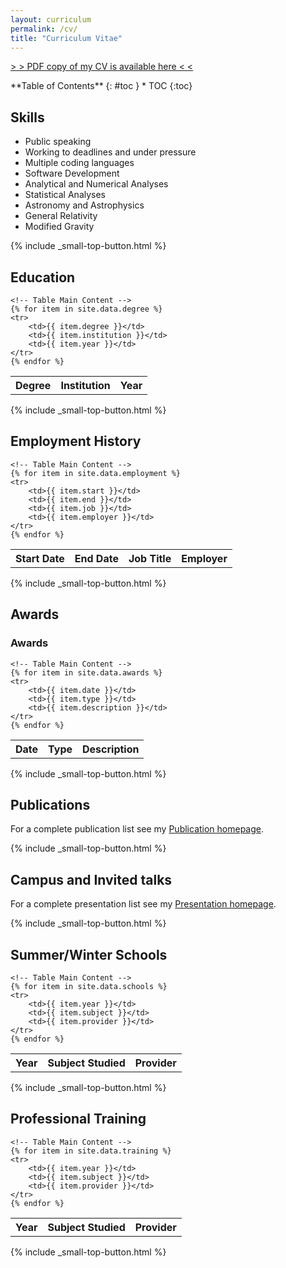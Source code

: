```yaml
---
layout: curriculum
permalink: /cv/
title: "Curriculum Vitae"
---
```


<!-- Some content of this page is automatically generated using entries from files in the "_data" folder
-->

<!-- To change the talble layout go to "_sass/_09_elements.scss 
     under the /* Fancy table style */ header  (#fancytable css class)
-->

<a class="radius button" href="{{ site.url }}{{ site.baseurl }}/documents/cv/GR-Bezerra_CV.pdf"> > > PDF copy of my CV is available here < < </a>

<div class="panel radius" markdown="1">
**Table of Contents**
{: #toc }
*  TOC
{:toc}
</div>

## Skills

* Public speaking
* Working to deadlines and under pressure
* Multiple coding languages
* Software Development
* Analytical and Numerical Analyses
* Statistical Analyses
* Astronomy and Astrophysics
* General Relativity
* Modified Gravity


{% include _small-top-button.html %}

## Education

<!-- Automatically imports items from file _data/degree.yml -->
<table id="fancytable">
    <!-- Table Header -->
    <tr>
        <th>Degree</th>
        <th>Institution</th>
        <th>Year</th>
    </tr>

    <!-- Table Main Content -->
    {% for item in site.data.degree %}
    <tr>
        <td>{{ item.degree }}</td>
        <td>{{ item.institution }}</td>
        <td>{{ item.year }}</td>
    </tr>
    {% endfor %}
</table>

{% include _small-top-button.html %}

## Employment History

<!-- Automatically imports items from file _data/employment.yml -->
<table id="fancytable">
    <!-- Table Header -->
    <tr>
        <th>Start Date</th>
        <th>End Date</th>
        <th>Job Title</th>
        <th>Employer</th>
    </tr>

    <!-- Table Main Content -->
    {% for item in site.data.employment %}
    <tr>
        <td>{{ item.start }}</td>
        <td>{{ item.end }}</td>
        <td>{{ item.job }}</td>
        <td>{{ item.employer }}</td>
    </tr>
    {% endfor %}
</table>

{% include _small-top-button.html %}

## Awards 

<h3>Awards</h3>

<!-- Automatically imports items from file _data/awards.yml -->
<table id="fancytable">
    <!-- Table Header -->
    <tr>
        <th>Date</th>
        <th>Type</th>
        <th>Description</th>
    </tr>

    <!-- Table Main Content -->
    {% for item in site.data.awards %}
    <tr>
        <td>{{ item.date }}</td>
        <td>{{ item.type }}</td>
        <td>{{ item.description }}</td>
    </tr>
    {% endfor %}
</table>

{% include _small-top-button.html %}


## Publications

For a complete publication list see my [Publication homepage](publications.md).

{% include _small-top-button.html %}

## Campus and Invited talks

For a complete presentation list see my [Presentation homepage](presentations.md).

{% include _small-top-button.html %}

## Summer/Winter Schools

<!-- Automatically imports items from file _data/training.yml -->
<table id="fancytable">
    <!-- Table Header -->
    <tr>
        <th>Year</th>
        <th>Subject Studied</th>
        <th>Provider</th>
    </tr>

    <!-- Table Main Content -->
    {% for item in site.data.schools %}
    <tr>
        <td>{{ item.year }}</td>
        <td>{{ item.subject }}</td>
        <td>{{ item.provider }}</td>
    </tr>
    {% endfor %}
</table>

{% include _small-top-button.html %}

## Professional Training

<!-- Automatically imports items from file _data/training.yml -->
<table id="fancytable">
    <!-- Table Header -->
    <tr>
        <th>Year</th>
        <th>Subject Studied</th>
        <th>Provider</th>
    </tr>

    <!-- Table Main Content -->
    {% for item in site.data.training %}
    <tr>
        <td>{{ item.year }}</td>
        <td>{{ item.subject }}</td>
        <td>{{ item.provider }}</td>
    </tr>
    {% endfor %}
</table>

{% include _small-top-button.html %}


